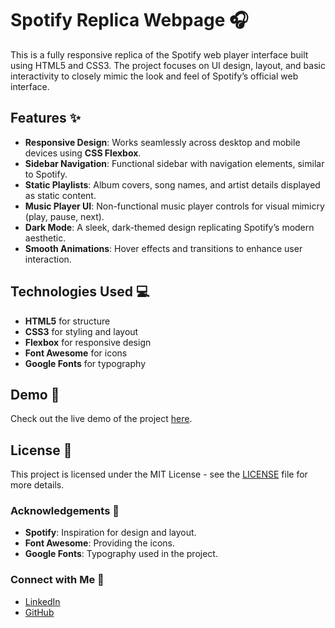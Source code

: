 # Spotify Replica Webpage 🎧

This is a fully responsive replica of the Spotify web player interface built using HTML5 and CSS3. The project focuses on UI design, layout, and basic interactivity to closely mimic the look and feel of Spotify’s official web interface.

## Features ✨
- **Responsive Design**: Works seamlessly across desktop and mobile devices using **CSS Flexbox**.
- **Sidebar Navigation**: Functional sidebar with navigation elements, similar to Spotify.
- **Static Playlists**: Album covers, song names, and artist details displayed as static content.
- **Music Player UI**: Non-functional music player controls for visual mimicry (play, pause, next).
- **Dark Mode**: A sleek, dark-themed design replicating Spotify’s modern aesthetic.
- **Smooth Animations**: Hover effects and transitions to enhance user interaction.

## Technologies Used 💻
- **HTML5** for structure
- **CSS3** for styling and layout
- **Flexbox** for responsive design
- **Font Awesome** for icons
- **Google Fonts** for typography

## Demo 🔗
Check out the live demo of the project [here](https://github.com/damanpreet2005/Spotify-replica/blob/main/Spotify.html).

## License 📜
This project is licensed under the MIT License - see the [LICENSE](LICENSE) file for more details.

### Acknowledgements 🙌
- **Spotify**: Inspiration for design and layout.
- **Font Awesome**: Providing the icons.
- **Google Fonts**: Typography used in the project.

### Connect with Me 💬
- [LinkedIn](https://www.linkedin.com/in/damanpreet-singh-069b99268)
- [GitHub](https://github.com/damanpreet2005)
